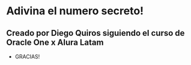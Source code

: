 # Adivina el numero secreto!
## Creado por Diego Quiros siguiendo el curso de Oracle One x Alura Latam
- GRACIAS!
